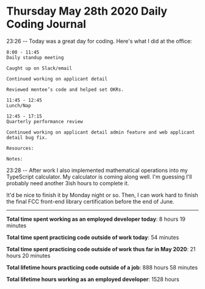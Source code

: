 # Thursday May 28th 2020 Daily Coding Journal

23:26 -- Today was a great day for coding. Here's what I did at the office:

```
8:00 - 11:45
Daily standup meeting

Caught up on Slack/email

Continued working on applicant detail

Reviewed mentee’s code and helped set OKRs.

11:45 - 12:45
Lunch/Nap

12:45 - 17:15
Quarterly performance review

Continued working on applicant detail admin feature and web applicant detail bug fix.

Resources:

Notes:
```

23:28 -- After work I also implemented mathematical operations into my TypeScript calculator. My calculator is coming along well. I'm guessing I'll probably need another 3ish hours to complete it.

It'd be nice to finish it by Monday night or so. Then, I can work hard to finish the final FCC front-end library certification before the end of June.

---

**Total time spent working as an employed developer today**: 8 hours 19 minutes

**Total time spent practicing code outside of work today**: 54 minutes

**Total time spent practicing code outside of work thus far in May 2020**: 21 hours 20 minutes

**Total lifetime hours practicing code outside of a job**: 888 hours 58 minutes

**Total lifetime hours working as an employed developer**: 1528 hours
